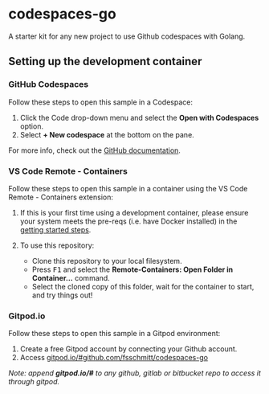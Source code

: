 # codespaces-go
A starter kit for any new project to use Github codespaces with Golang.

## Setting up the development container

### GitHub Codespaces
Follow these steps to open this sample in a Codespace:
1. Click the Code drop-down menu and select the **Open with Codespaces** option.
1. Select **+ New codespace** at the bottom on the pane.

For more info, check out the [GitHub documentation](https://docs.github.com/en/free-pro-team@latest/github/developing-online-with-codespaces/creating-a-codespace#creating-a-codespace).

### VS Code Remote - Containers
Follow these steps to open this sample in a container using the VS Code Remote - Containers extension:

1. If this is your first time using a development container, please ensure your system meets the pre-reqs (i.e. have Docker installed) in the [getting started steps](https://aka.ms/vscode-remote/containers/getting-started).

2. To use this repository:

   - Clone this repository to your local filesystem.
   - Press <kbd>F1</kbd> and select the **Remote-Containers: Open Folder in Container...** command.
   - Select the cloned copy of this folder, wait for the container to start, and try things out!

### Gitpod.io

Follow these steps to open this sample in a Gitpod environment:

1. Create a free Gitpod account by connecting your Github account.
2. Access [gitpod.io/#github.com/fsschmitt/codespaces-go](gitpod.io/#github.com/fsschmitt/codespaces-go)

*Note: append **gitpod.io/#** to any github, gitlab or bitbucket repo to access it through gitpod.*
